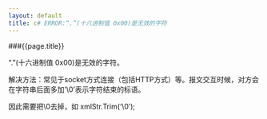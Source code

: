 ```yaml
---
layout: default
title: c# ERROR:“.”(十六进制值 0x00)是无效的字符
---
```


###{{page.title}}

“.”(十六进制值 0x00)是无效的字符。

 解决方法：常见于socket方式连接（包括HTTP方式）等。报文交互时候，对方会在字符串后面多加’\0’表示字符结束的标语。

 因此需要把\0去掉，如 xmlStr.Trim(‘\0’);

